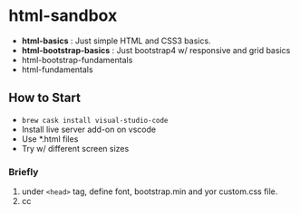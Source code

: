 # html-sandbox

* **html-basics** : Just simple HTML and CSS3 basics.
* **html-bootstrap-basics** : Just bootstrap4 w/ responsive and grid basics
* html-bootstrap-fundamentals
* html-fundamentals

## How to Start

* `brew cask install visual-studio-code`
* Install live server add-on on vscode
* Use *.html files
* Try w/ different screen sizes

### Briefly
1. under `<head>` tag, define font, bootstrap.min and yor custom.css file.
2. cc